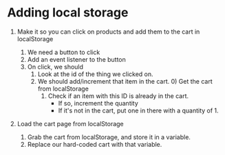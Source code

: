 # Adding local storage

1) Make it so you can click on products and add them to the cart in localStorage
    1) We need a button to click
    2) Add an event listener to the button
    3) On click, we should
        1) Look at the id of the thing we clicked on.
        2) We should add/increment that item in the cart.
            0) Get the cart from localStorage
            1) Check if an item with this ID is already in the cart. 
                - If so, increment the quantity
                - If it's not in the cart, put one in there with a quantity of 1.

2) Load the cart page from localStorage
    1) Grab the cart from localStorage, and store it in a variable.
    2) Replace our hard-coded cart with that variable.
